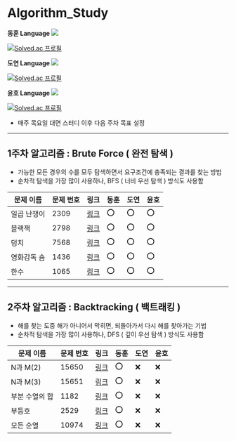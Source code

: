 # Algorithm_Study

<!-- :heavy_check_mark: 체크 표시 / :x: 엑스 표시-->

**동훈 
Language <img src="https://img.shields.io/badge/C++-00599C?style=flat&logo=C%2B%2B&logoColor=white" />**

[![Solved.ac 프로필](http://mazassumnida.wtf/api/v2/generate_badge?boj=ldh019)](https://solved.ac/ldh019)

**도연 
Language <img src="https://img.shields.io/badge/Python-3776AB?style=flat&logo=Python&logoColor=white" />**

[![Solved.ac 프로필](http://mazassumnida.wtf/api/v2/generate_badge?boj=catalina6537)](https://solved.ac/catalina6537)

**윤호 
Language <img src="https://img.shields.io/badge/C++-00599C?style=flat&logo=C%2B%2B&logoColor=white" />**

[![Solved.ac 프로필](http://mazassumnida.wtf/api/v2/generate_badge?boj=jk16400)](https://solved.ac/jk16400)

- 매주 목요일 대면 스터디 이후 다음 주차 목표 설정

---

## 1주차 알고리즘 : Brute Force ( 완전 탐색 )

- 가능한 모든 경우의 수를 모두 탐색하면서 요구조건에 충족되는 결과를 찾는 방법
- 순차적 탐색을 가장 많이 사용하나, BFS ( 너비 우선 탐색 ) 방식도 사용함

|문제 이름|문제 번호|링크|동훈|도연|윤호|
|--|--|--|--|--|--|
|일곱 난쟁이|2309|[링크](https://www.acmicpc.net/problem/2309)|:o:|:o:|:o:|
|블랙잭|2798|[링크](https://www.acmicpc.net/problem/2798)|:o:|:o:|:o:|
|덩치|7568|[링크](https://www.acmicpc.net/problem/7568)|:o:|:o:|:o:|
|영화감독 숌|1436|[링크](https://www.acmicpc.net/problem/1436)|:o:|:o:|:o:|
|한수|1065|[링크](https://www.acmicpc.net/problem/1065)|:o:|:o:|:o:|

---

## 2주차 알고리즘 : Backtracking ( 백트래킹 )

- 해를 찾는 도중 해가 아니어서 막히면, 되돌아가서 다시 해를 찾아가는 기법
- 순차적 탐색을 가장 많이 사용하나, DFS ( 깊이 우선 탐색 ) 방식도 사용함

|문제 이름|문제 번호|링크|동훈|도연|윤호|
|--|--|--|--|--|--|
|N과 M(2)|15650|[링크](https://www.acmicpc.net/problem/15650)|:o:|:x:|:x:|
|N과 M(3)|15651|[링크](https://www.acmicpc.net/problem/15651)|:o:|:x:|:x:|
|부분 수열의 합|1182|[링크](https://www.acmicpc.net/problem/1182)|:o:|:x:|:x:|
|부등호|2529|[링크](https://www.acmicpc.net/problem/2529)|:o:|:x:|:x:|
|모든 순열|10974|[링크](https://www.acmicpc.net/problem/10974)|:o:|:x:|:x:|
